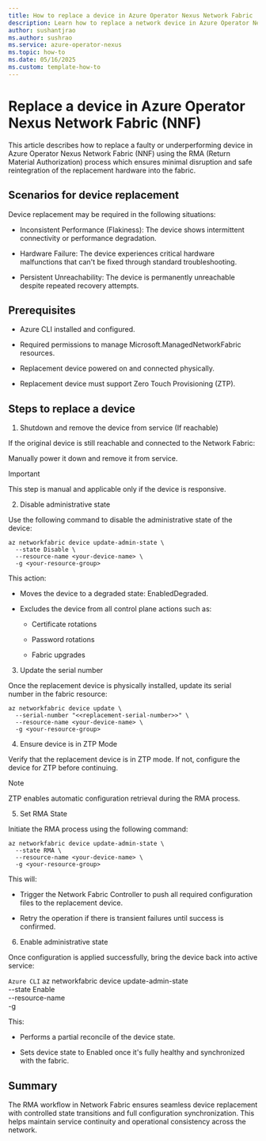 ```yaml
---
title: How to replace a device in Azure Operator Nexus Network Fabric
description: Learn how to replace a network device in Azure Operator Nexus Network Fabric
author: sushantjrao
ms.author: sushrao
ms.service: azure-operator-nexus
ms.topic: how-to
ms.date: 05/16/2025
ms.custom: template-how-to
---
```


# Replace a device in Azure Operator Nexus Network Fabric (NNF)

This article describes how to replace a faulty or underperforming device in Azure Operator Nexus Network Fabric (NNF) using the RMA (Return Material Authorization) process which ensures minimal disruption and safe reintegration of the replacement hardware into the fabric.

## Scenarios for device replacement

Device replacement may be required in the following situations:

- Inconsistent Performance (Flakiness): The device shows intermittent connectivity or performance degradation.

- Hardware Failure: The device experiences critical hardware malfunctions that can't be fixed through standard troubleshooting.

- Persistent Unreachability: The device is permanently unreachable despite repeated recovery attempts.

## Prerequisites

- Azure CLI installed and configured.

- Required permissions to manage Microsoft.ManagedNetworkFabric resources.

- Replacement device powered on and connected physically.

- Replacement device must support Zero Touch Provisioning (ZTP).

## Steps to replace a device

1. Shutdown and remove the device from service (If reachable)

If the original device is still reachable and connected to the Network Fabric:

Manually power it down and remove it from service.

> [!Important]
> This step is manual and applicable only if the device is responsive.

2. Disable administrative state

Use the following command to disable the administrative state of the device:

```Azure CLI
az networkfabric device update-admin-state \
  --state Disable \
  --resource-name <your-device-name> \
  -g <your-resource-group>
```

This action:

- Moves the device to a degraded state: EnabledDegraded.

- Excludes the device from all control plane actions such as:

    - Certificate rotations
    
    - Password rotations
    
    - Fabric upgrades

3. Update the serial number

Once the replacement device is physically installed, update its serial number in the fabric resource:

```Azure CLI
az networkfabric device update \
  --serial-number "<<replacement-serial-number>>" \
  --resource-name <your-device-name> \
  -g <your-resource-group>
```

4. Ensure device is in ZTP Mode

Verify that the replacement device is in ZTP mode. If not, configure the device for ZTP before continuing.

> [!Note]
> ZTP enables automatic configuration retrieval during the RMA process.

5. Set RMA State

Initiate the RMA process using the following command:

```Azure CLI
az networkfabric device update-admin-state \
  --state RMA \
  --resource-name <your-device-name> \
  -g <your-resource-group>
```

This will:

- Trigger the Network Fabric Controller to push all required configuration files to the replacement device.

- Retry the operation if there is transient failures until success is confirmed.

6. Enable administrative state

Once configuration is applied successfully, bring the device back into active service:

```Azure CLI```
az networkfabric device update-admin-state \
  --state Enable \
  --resource-name <your-device-name> \
  -g <your-resource-group>

This:

- Performs a partial reconcile of the device state.

- Sets device state to Enabled once it's fully healthy and synchronized with the fabric.

## Summary
The RMA workflow in Network Fabric ensures seamless device replacement with controlled state transitions and full configuration synchronization. This helps maintain service continuity and operational consistency across the network.